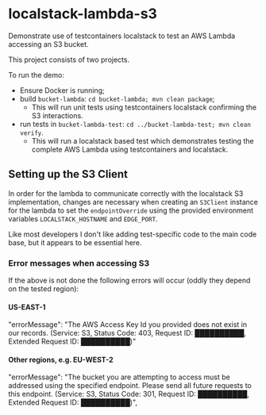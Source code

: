 # localstack-lambda-s3
 
Demonstrate use of testcontainers localstack to test an AWS Lambda accessing an S3 bucket.

This project consists of two projects.

To run the demo:

* Ensure Docker is running;
* build `bucket-lambda`: `cd bucket-lambda; mvn clean package`;
  * This will run unit tests using testcontainers localstack confirming the S3 interactions. 
* run tests in `bucket-lambda-test`: `cd ../bucket-lambda-test; mvn clean verify`.
  * This will run a localstack based test which demonstrates testing the complete AWS Lambda 
    using testcontainers and localstack.

## Setting up the S3 Client
In order for the lambda to communicate correctly with the localstack S3 implementation, 
changes are necessary when creating an `S3Client` instance for the lambda to set the `endpointOverride` 
using the provided environment variables `LOCALSTACK_HOSTNAME` and `EDGE_PORT`.

Like most developers I don't like adding test-specific code to the main code base, 
but it appears to be essential here.

### Error messages when accessing S3
If the above is not done the following errors will occur (oddly they depend on the tested region):
#### US-EAST-1
  "errorMessage": "The AWS Access Key Id you provided does not exist in our records. (Service: S3, Status Code: 403, Request ID: ██████████, Extended Request ID: ██████████)"
#### Other regions, e.g. EU-WEST-2
  "errorMessage": "The bucket you are attempting to access must be addressed using the specified endpoint. Please send all future requests to this endpoint. (Service: S3, Status Code: 301, Request ID: ██████████, Extended Request ID: ██████████)",

